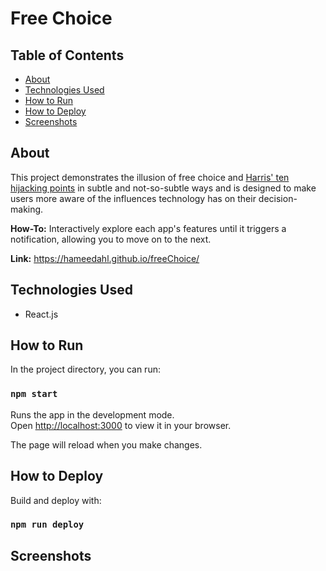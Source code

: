 # Free Choice

## Table of Contents

- [About](#about)
- [Technologies Used](#technologies-used)
- [How to Run](#how-to-run)
- [How to Deploy](#how-to-deploy)
- [Screenshots](#screenshots)

## About

This project demonstrates the illusion of free choice and [Harris' ten hijacking points](https://medium.com/thrive-global/how-technology-hijacks-peoples-minds-from-a-magician-and-google-s-design-ethicist-56d62ef5edf3) in subtle and not-so-subtle ways and is designed to make users more aware of the  influences technology has on their decision-making.

**How-To:** Interactively explore each app's features until it triggers a notification, allowing you to move on to the next.

**Link:** https://hameedahl.github.io/freeChoice/

## Technologies Used

- React.js

## How to Run

In the project directory, you can run:
### `npm start`

Runs the app in the development mode.\
Open [http://localhost:3000](http://localhost:3000) to view it in your browser.

The page will reload when you make changes.

## How to Deploy

Build and deploy with:
### `npm run deploy`

## Screenshots

